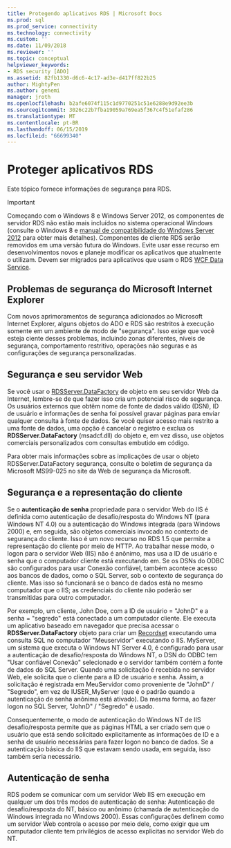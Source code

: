 ```yaml
---
title: Protegendo aplicativos RDS | Microsoft Docs
ms.prod: sql
ms.prod_service: connectivity
ms.technology: connectivity
ms.custom: ''
ms.date: 11/09/2018
ms.reviewer: ''
ms.topic: conceptual
helpviewer_keywords:
- RDS security [ADO]
ms.assetid: 82fb1330-d6c6-4c17-ad3e-d417ff822b25
author: MightyPen
ms.author: genemi
manager: jroth
ms.openlocfilehash: b2afe6074f115c1d9770251c51e6288e9d92ee3b
ms.sourcegitcommit: 3026c22b7fba19059a769ea5f367c4f51efaf286
ms.translationtype: MT
ms.contentlocale: pt-BR
ms.lasthandoff: 06/15/2019
ms.locfileid: "66699340"
---
```

# <a name="securing-rds-applications"></a>Proteger aplicativos RDS
Este tópico fornece informações de segurança para RDS.  
  
> [!IMPORTANT]
>  Começando com o Windows 8 e Windows Server 2012, os componentes de servidor RDS não estão mais incluídos no sistema operacional Windows (consulte o Windows 8 e [manual de compatibilidade do Windows Server 2012](https://www.microsoft.com/download/details.aspx?id=27416) para obter mais detalhes). Componentes de cliente RDS serão removidos em uma versão futura do Windows. Evite usar esse recurso em desenvolvimentos novos e planeje modificar os aplicativos que atualmente o utilizam. Devem ser migrados para aplicativos que usam o RDS [WCF Data Service](https://go.microsoft.com/fwlink/?LinkId=199565).  
  
## <a name="microsoft-internet-explorer-security-issues"></a>Problemas de segurança do Microsoft Internet Explorer  
 Com novos aprimoramentos de segurança adicionados ao Microsoft Internet Explorer, alguns objetos do ADO e RDS são restritos à execução somente em um ambiente de modo de "segurança". Isso exige que você esteja ciente desses problemas, incluindo zonas diferentes, níveis de segurança, comportamento restritivo, operações não seguras e as configurações de segurança personalizadas.  
  
## <a name="security-and-your-web-server"></a>Segurança e seu servidor Web  
 Se você usar o [RDSServer.DataFactory](../../../ado/reference/rds-api/datafactory-object-rdsserver.md) de objeto em seu servidor Web da Internet, lembre-se de que fazer isso cria um potencial risco de segurança. Os usuários externos que obtêm nome de fonte de dados válido (DSN), ID de usuário e informações de senha foi possível gravar páginas para enviar qualquer consulta à fonte de dados. Se você quiser acesso mais restrito a uma fonte de dados, uma opção é cancelar o registro e exclua os **RDSServer.DataFactory** (msadcf.dll) do objeto e, em vez disso, use objetos comerciais personalizados com consultas embutido em código.  
  
 Para obter mais informações sobre as implicações de usar o objeto RDSServer.DataFactory segurança, consulte o boletim de segurança da Microsoft MS99-025 no site da Web de segurança da Microsoft.  
  
## <a name="client-impersonation-and-security"></a>Segurança e a representação do cliente  
 Se o **autenticação de senha** propriedade para o servidor Web do IIS é definida como autenticação de desafio/resposta do Windows NT (para Windows NT 4.0) ou a autenticação do Windows integrada (para Windows 2000) e, em seguida, são objetos comerciais invocado no contexto de segurança do cliente. Isso é um novo recurso no RDS 1.5 que permite a representação do cliente por meio de HTTP. Ao trabalhar nesse modo, o logon para o servidor Web (IIS) não é anônimo, mas usa a ID de usuário e senha que o computador cliente está executando em. Se os DSNs do ODBC são configurados para usar Conexão confiável, também acontece acesso aos bancos de dados, como o SQL Server, sob o contexto de segurança do cliente. Mas isso só funcionará se o banco de dados está no mesmo computador que o IIS; as credenciais do cliente não poderão ser transmitidas para outro computador.  
  
 Por exemplo, um cliente, John Doe, com a ID de usuário = "JohnD" e a senha = "segredo" está conectado a um computador cliente. Ele executa um aplicativo baseado em navegador que precisa acessar o **RDSServer.DataFactory** objeto para criar um [Recordset](../../../ado/reference/ado-api/recordset-object-ado.md) executando uma consulta SQL no computador "Meuservidor" executando o IIS. MyServer, um sistema que executa o Windows NT Server 4.0, é configurado para usar a autenticação de desafio/resposta do Windows NT, o DSN do ODBC tem "Usar confiável Conexão" selecionado e o servidor também contém a fonte de dados do SQL Server. Quando uma solicitação é recebida no servidor Web, ele solicita que o cliente para a ID de usuário e senha. Assim, a solicitação é registrada em MeuServidor como proveniente de "JohnD" / "Segredo", em vez de IUSER_MyServer (que é o padrão quando a autenticação de senha anônima está ativado). Da mesma forma, ao fazer logon no SQL Server, "JohnD" / "Segredo" é usado.  
  
 Consequentemente, o modo de autenticação do Windows NT de IIS desafio/resposta permite que as páginas HTML a ser criado sem que o usuário que está sendo solicitado explicitamente as informações de ID e a senha de usuário necessárias para fazer logon no banco de dados. Se a autenticação básica do IIS que estavam sendo usada, em seguida, isso também seria necessário.  
  
## <a name="password-authentication"></a>Autenticação de senha  
 RDS podem se comunicar com um servidor Web IIS em execução em qualquer um dos três modos de autenticação de senha: Autenticação de desafio/resposta do NT, básico ou anônimo (chamada de autenticação do Windows integrada no Windows 2000). Essas configurações definem como um servidor Web controla o acesso por meio dele, como exigir que um computador cliente tem privilégios de acesso explícitas no servidor Web do NT.


